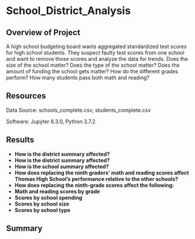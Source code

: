 # School_District_Analysis

## Overview of Project
A high school budgeting board wants aggregated standardized test scores for high school students. They suspect faulty test scores from one school and want to remove those scores and analyze the data for trends. Does the size of the school matter? Does the type of the school matter? Does the amount of funding the school gets matter? How do the different grades perform? How many students pass both math and reading?

## Resources
Data Source: schools_complete.csv, students_complete.csv

Software: Jupyter 6.3.0, Python 3.7.2

## Results

- **How is the district summary affected?**
- **How is the district summary affected?**
- **How is the school summary affected?**
- **How does replacing the ninth graders’ math and reading scores affect Thomas High School’s performance relative to the other schools?**
- **How does replacing the ninth-grade scores affect the following:**
- **Math and reading scores by grade**
- **Scores by school spending**
- **Scores by school size**
- **Scores by school type**



## Summary

